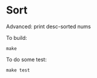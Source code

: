 # Sort

Advanced: print desc-sorted nums

To build:
```shell
make
```

To do some test:
```shell
make test
```
